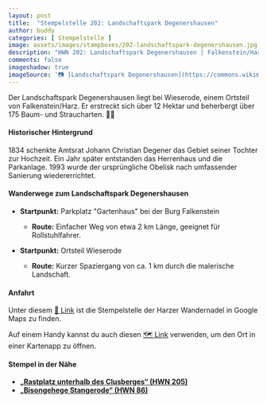 ```yaml
---
layout: post
title:  "Stempelstelle 202: Landschaftspark Degenershausen"
author: buddy
categories: [ Stempelstelle ]
image: assets/images/stampboxes/202-landschaftspark-degenershausen.jpg
description: "HWN 202: Landschaftspark Degenershausen | Falkenstein/Harz"
comments: false
imageshadow: true
imageSource: '📷 [Landschaftspark Degenershausen](https://commons.wikimedia.org/wiki/File:Landschaftspark_Degenershausen.jpg) von <a href="https://de.wikipedia.org/wiki/User:Hejkal" class="extiw" title="de:User:Hejkal">Hejkal</a> unter Lizenz [CC BY-SA 2.0 de](https://creativecommons.org/licenses/by-sa/2.0/de/deed.en)'
---
```


Der Landschaftspark Degenershausen liegt bei Wieserode, einem Ortsteil von Falkenstein/Harz. Er erstreckt sich über 12 Hektar und beherbergt über 175 Baum- und Straucharten. 🌳🌼

#### Historischer Hintergrund

1834 schenkte Amtsrat Johann Christian Degener das Gebiet seiner Tochter zur Hochzeit. Ein Jahr später entstanden das Herrenhaus und die Parkanlage. 1993 wurde der ursprüngliche Obelisk nach umfassender Sanierung wiedererrichtet. 

#### Wanderwege zum Landschaftspark Degenershausen

- **Startpunkt:** Parkplatz "Gartenhaus" bei der Burg Falkenstein
  - **Route:** Einfacher Weg von etwa 2 km Länge, geeignet für Rollstuhlfahrer.

- **Startpunkt:** Ortsteil Wieserode
  - **Route:** Kurzer Spaziergang von ca. 1 km durch die malerische Landschaft.

#### Anfahrt

Unter diesem [📍 Link](https://www.google.com/maps/dir/?api=1&origin=&destination=51.685556%2C%2011.3075) ist die Stempelstelle der Harzer Wandernadel in Google Maps zu finden.

<div class="android-only">
  Auf einem Handy kannst du auch diesen 
  <a href="geo:51.685556,11.3075">🗺️ Link</a> 
  verwenden, um den Ort in einer Kartenapp zu öffnen.
  <p></p>
</div>

#### Stempel in der Nähe

- [**„Rastplatz unterhalb des Clusberges“ (HWN 205)**](/stempelstelle-205-rastplatz-unterhalb-des-clusberges)
- [**„Bisongehege Stangerode“ (HWN 86)**](/stempelstelle-86-bisongehege)
